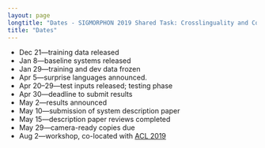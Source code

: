 ```yaml
---
layout: page
longtitle: "Dates - SIGMORPHON 2019 Shared Task: Crosslinguality and Context in Morphology"
title: "Dates"
---
```


- Dec 21—training data released
- Jan 8—baseline systems released
- Jan 29—training and dev data frozen
- Apr 5—surprise languages announced.
- Apr 20–29—test inputs released; testing phase
- Apr 30—deadline to submit results
- May 2—results announced
- May 10—submission of system description paper
- May 15—description paper reviews completed
- May 29—camera-ready copies due
- Aug 2—workshop, co-located with [ACL 2019](http://www.acl2019.org/EN/index.xhtml)
